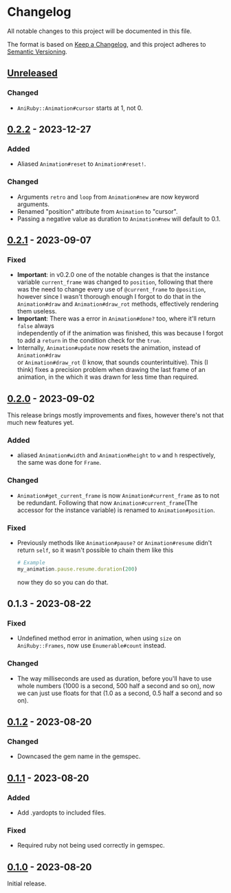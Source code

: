 # Changelog

All notable changes to this project will be documented in this file.

The format is based on [Keep a Changelog](https://keepachangelog.com/en/1.0.0/),
and this project adheres to [Semantic Versioning](https://semver.org/spec/v2.0.0.html).

## [Unreleased]

### Changed

- `AniRuby::Animation#cursor` starts at 1, not 0.

## [0.2.2] - 2023-12-27

### Added

- Aliased `Animation#reset` to `Animation#reset!`.

### Changed

- Arguments `retro` and `loop` from `Animation#new` are now keyword arguments.
- Renamed "position" attribute from `Animation` to "cursor".
- Passing a negative value as duration to `Animation#new` will default to 0.1.

## [0.2.1] - 2023-09-07

### Fixed

- **Important**: in v0.2.0 one of the notable changes is that the instance variable `current_frame` was changed to `position`, following that there was
  the need to change every use of `@current_frame` to `@position`, however
  since I wasn't thorough enough I forgot to do that in the `Animation#draw` and `Animation#draw_rot`
  methods, effectively rendering them useless.
- **Important**: There was a error in `Animation#done?` too, where it'll return `false` always    
  independently of if the animation was finished, this was because I forgot to add a `return` in
  the condition check for the `true`.
- Internally, `Animation#update` now resets the animation, instead of `Animation#draw`  
or `Animation#draw_rot` (I know, that sounds counterintuitive). This (I think) fixes a precision problem when drawing the last frame
of an animation, in the which it was drawn for less time than required.

## [0.2.0] - 2023-09-02

This release brings mostly improvements and fixes, however there's not that much
new features yet.

### Added

- aliased `Animation#width` and `Animation#height` to `w` and `h` respectively, the same was done
for `Frame`.

### Changed

- `Animation#get_current_frame` is now `Animation#current_frame` as to not be redundant. Following that now `Animation#current_frame`(The accessor for the instance variable) is renamed to `Animation#position`.

### Fixed

- Previously methods like `Animation#pause?` or `Animation#resume` didn't return `self`, so it wasn't possible to chain them like this
  ```ruby
  # Example
  my_animation.pause.resume.duration(200)
  ```
  now they do so you can do that.

## 0.1.3 - 2023-08-22

### Fixed

- Undefined method error in animation, when using `size` on `AniRuby::Frames`, now
  use `Enumerable#count` instead.

### Changed

- The way milliseconds are used as duration, before you'll have to use whole numbers
  (1000 is a second, 500 half a second and so on), now we can just use floats for that (1.0 as a second, 0.5 half a second and so on).

## [0.1.2] - 2023-08-20

### Changed

- Downcased the gem name in the gemspec.

## [0.1.1] - 2023-08-20

### Added

- Add .yardopts to included files.

### Fixed

- Required ruby not being used correctly in gemspec.

## [0.1.0] - 2023-08-20

Initial release.

[Unreleased]: https://github.com/Chadowo/aniruby/compare/v0.2.2...HEAD
[0.2.2]: https://github.com/Chadowo/aniruby/compare/v0.2.1...v0.2.2
[0.2.1]: https://github.com/Chadowo/aniruby/compare/v0.2.0...v0.2.1
[0.2.0]: https://github.com/Chadowo/aniruby/compare/v0.1.3...v0.2.0
[0.1.3]: https://github.com/Chadowo/aniruby/compare/v0.1.2...v0.1.3
[0.1.2]: https://github.com/Chadowo/aniruby/compare/v0.1.1...v0.1.2
[0.1.1]: https://github.com/Chadowo/aniruby/compare/v0.1.0...v0.1.1
[0.1.0]: https://github.com/Chadowo/aniruby/releases/v0.1.0
